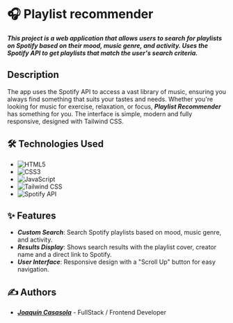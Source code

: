 # 🎧 Playlist recommender

***This project is a web application that allows users to search for playlists on Spotify based on their mood, music genre, and activity. 
Uses the Spotify API to get playlists that match the user's search criteria.***

## Description

The app uses the Spotify API to access a vast library of music, ensuring you always find something that suits your tastes and needs. Whether you're looking for music for exercise, relaxation, or focus, ***Playlist Recommender*** has something for you. The interface is simple, modern and fully responsive, designed with Tailwind CSS.

## 🛠️ Technologies Used 

- ![HTML5](https://img.shields.io/badge/HTML5-E34F26?style=for-the-badge&logo=html5&logoColor=white)
- ![CSS3](https://img.shields.io/badge/CSS3-1572B6?style=for-the-badge&logo=css3&logoColor=white)
- ![JavaScript](https://img.shields.io/badge/JavaScript-F7DF1E?style=for-the-badge&logo=javascript&logoColor=black)
- ![Tailwind CSS](https://img.shields.io/badge/Tailwind_CSS-38B2AC?style=for-the-badge&logo=tailwind-css&logoColor=white)
- ![Spotify API](https://img.shields.io/badge/Spotify-1DB954?style=for-the-badge&logo=spotify&logoColor=white)
  
## ✨ Features

- ***Custom Search***: Search Spotify playlists based on mood, music genre, and activity.
- ***Results Display***: Shows search results with the playlist cover, creator name and a direct link to Spotify.
- ***User Interface***: Responsive design with a "Scroll Up" button for easy navigation.

## ✍️ Authors 

- ***[Joaquín Casasola](https://github.com/tu-usuario)*** - FullStack / Frontend Developer
